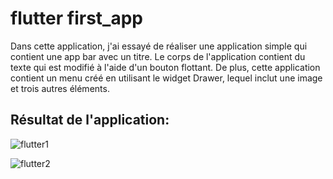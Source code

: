 # flutter first_app

Dans cette application, j'ai essayé de réaliser une application simple qui contient une app bar avec un titre. Le corps de l'application contient du texte qui est modifié à l'aide d'un bouton flottant. De plus, cette application contient un menu créé en utilisant le widget Drawer, lequel inclut une image et trois autres éléments.

## Résultat de l'application:
![flutter1](https://github.com/wail-10/flutter_first_app/assets/79090195/6cc0d8fa-d401-48c0-b5bb-106ada67b33f)

![flutter2](https://github.com/wail-10/flutter_first_app/assets/79090195/21e433ef-c670-495e-b478-890d537fbeab)
